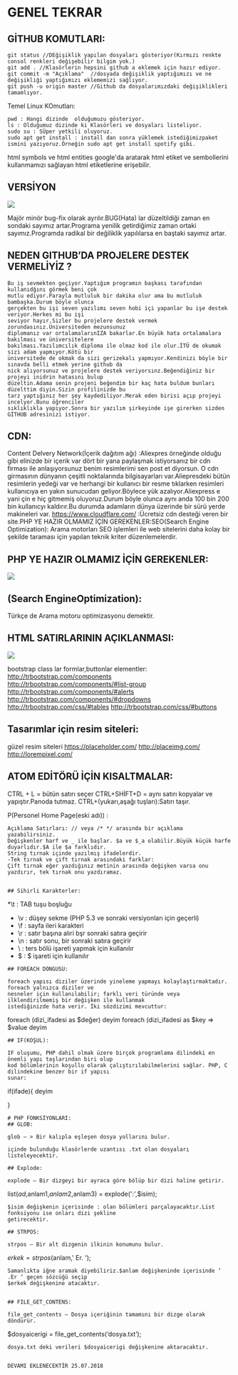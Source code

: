 # GENEL TEKRAR

## GİTHUB KOMUTLARI:
```
git status //DEğişiklik yapılan dosyaları gösteriyor(Kırmızı renkte consol renkleri değişebilir bilgim yok.)
git add . //Klasörlerin hepsini github a eklemek için hazır ediyor.
git commit -m "Açıklama"  //dosyada değişiklik yaptığımızı ve ne değişikliği yaptığımızı eklememizi sağlıyor.
git push -u origin master //Github da dosyalarımızdaki değişiklikleri tamamlıyor.
```
Temel Linux KOmutları:
```
pwd : Hangi dizinde  olduğumuzu gösteriyor.
ls : Olduğumuz dizinde ki Klasörleri ve dosyaları listeliyor.
sudo su : SÜper yetkili oluyoruz.
sudo apt get install : install dan sonra yüklemek istediğimizpaket ismini yazıyoruz.Örneğin sudo apt get install spotify gibi.
```

html symbols ve html entities google'da aratarak html etiket ve sembollerini kullanmamızı sağlayan html etiketlerine erişebilir.





## VERSİYON
![](image/versiyon.jpg)

Majör minör bug-fix olarak ayrılır.BUG(Hata) lar düzeltildiği zaman en sondaki sayımız
artar.Programa yenilik getirdiğimiz zaman ortaki sayımız.Programda radikal bir değiliklik
yapılılarsa en baştaki sayımız artar.


## NEDEN GITHUB’DA PROJELERE DESTEK VERMELİYİZ ?
```
Bu iş sevmekten geçiyor.Yaptığım programın başkası tarafından kullanıdğını görmek beni çok
mutlu ediyor.Parayla mutluluk bir dakika olur ama bu mutluluk bambaşka.Durum böyle olunca
gerçekten bu işi seven yazılımı seven hobi içi yapanlar bu işe destek veriyor.Herkes mi bu işi
seviyor hayır.Sizler bu projelere destek vermek zorundasınız.Üniversiteden mezunsunuz
diplomanız var ortalamalarınIZA bakarlar.En büyük hata ortalamalara bakılması ve üniversitelere
bakılması.Yazılımcılık diploma ile olmaz kod ile olur.İTÜ de okumak sizi adam yapmıyor.Kötü bir
üniversitede de okmak da sizi gerizekalı yapmıyor.Kendinizi böyle bir sınavda belli etmek yerine github da
nick alıyorsunuz ve projelere destek veriyorsınz.Beğendiğiniz bir projeyi inidrin hatasını bulup
düzeltin.Adama senin projeni beğendim bir kaç hata buldum bunları düzelttim diyin.Sizin profilinizde bu
tarz yaptığınız her şey kaydediliyor.Merak eden birisi açıp projeyi incelyor.Bunu öğrenciler
sıklıklıkla yapıyor.Sonra bir yazılım şirkeyinde işe girerken sizden GİTHUB adresinizi istiyor.
```
## CDN:
Content Delvery Network(İçerik dağıtım ağı) :Aliexpres örneğinde olduğu gibi elinizde bir
içerik var dört bir yana paylaşmak istiyorsanız bir cdn firması ile anlaşıyorsunuz benim resimlerimi
sen post et diyorsun.
O cdn girmasının dünyanın çeşitli noktalarında bilgisayarları var.Aliepresdeki bütün resimlerin
yedeği var ve herhangi bir kullanıcı bir resme tıklarken resimleri kullanıcıya en yakın sunucudan
geliyor.Böylece yük azalıyor.Aliexpress e yani çin e hiç gitmemiş oluyoruz.Durum böyle olunca
aynı anda 100 bin 200 bin kullanıcyı kaldırır.Bu durumda adamların dünya üzerinde bir sürü yerde
makineleri var.
https://www.cloudflare.com/ :Ücretsiz cdn desteği veren bir site.PHP YE HAZIR OLMAMIZ İÇİN GEREKENLER:SEO(Search Engine Optimization): Arama motorları SEO işlemleri ile web sitelerini
daha kolay bir şekilde taraması için yapılan teknik kriter düzenlemelerdir.

## PHP YE HAZIR OLMAMIZ İÇİN GEREKENLER:
![](image/deneme.png)

## (Search EngineOptimization):

 Türkçe de Arama motoru optimizasyonu demektir.

## HTML SATIRLARININ AÇIKLANMASI:
![](image/html.png)

bootstrap class lar formlar,buttonlar elementler:
http://trbootstrap.com/components
http://trbootstrap.com/components/#list-group
http://trbootstrap.com/components/#alerts
http://trbootstrap.com/components/#dropdowns
http://trbootstrap.com/css/#tables
http://trbootstrap.com/css/#buttons

## Tasarımlar için resim siteleri:

güzel resim siteleri
https://placeholder.com/
http://placeimg.com/
http://lorempixel.com/

## ATOM EDİTÖRÜ İÇİN KISALTMALAR:

CTRL + L = bütün satırı seçer
CTRL+SHİFT+D = aynı satırı kopyalar ve yapıştır.Panoda tutmaz.
CTRL+(yukarı,aşağı tuşları):Satırı taşır.

P(Personel Home Page(eski adı)) :
```
Açıklama Satırları: // veya /* */ arasında bir açıklama yazabilirsiniz.
Değişkenler harf ve _ ile başlar. $a ve $_a olabilir.Büyük küçük harfe duyarlıdır.$A ile $a farklıdır.
String tırnak içinde yazılmış ifadelerdir.
-Tek tırnak ve çift tırnak arasındaki farklar:
Çift tırnak eğer yazdığınız metinin arasında değişken varsa onu yazdırır, tek tırnak onu yazdıramaz.


## Sihirli Karakterler:
```
*\t : TAB tuşu boşluğu
* \v : düşey sekme (PHP 5.3 ve sonraki versiyonları için geçerli)
* \f : sayfa ileri karakteri
* \r : satır başına alıri bşr sonraki satıra geçirir
* \n : satır sonu, bir sonraki satıra geçirir
* \\ : ters bölü işareti yapmak için kullanılır
* \$ : $ işareti için kullanılır
```
## FOREACH DÖNGÜSÜ:

foreach yapısı diziler üzerinde yineleme yapmayı kolaylaştırmaktadır. foreach yalnızca diziler ve
nesneler için kullanılabilir; farklı veri türünde veya ilklendirilmemiş bir değişken ile kullanmak
istediğinizde hata verir. İki sözdizimi mevcuttur:
```
foreach (dizi_ifadesi as $değer)
deyim
foreach (dizi_ifadesi as $key => $value
deyim
```
## IF(KOŞUL):

IF oluşumu, PHP dahil olmak üzere birçok programlama dilindeki en önemli yapı taşlarından biri olup
kod bölümlerinin koşullu olarak çalıştırılabilmelerini sağlar. PHP, C dilindekine benzer bir if yapısı
sunar:
```
if(ifade){
deyim

}
```
# PHP FONKSİYONLARI:
## GLOB:

glob — > Bir kalıpla eşleşen dosya yollarını bulur.
```
<?php
foreach (glob("*.txt") as $dosya) {
echo "$dosya boyu " . filesize($dosya) . "\n";
}
?>
```
içinde bulunduğu klasörlerde uzantısı .txt olan dosyaları listeleyecektir.

## Explode:

explode — Bir dizgeyi bir ayraca göre bölüp bir dizi haline getirir.
```
list($ad,$anlam1,$anlam2,$anlam3) = explode(':',$isim);
```
$isim değişkenin içerisinde : olan bölümleri parçalayacaktır.List fonksiyonu ise onları dizi şekline
getirecektir.

## STRPOS:

strpos — Bir alt dizgenin ilkinin konumunu bulur.
```
$erkek = strpos($anlam,' Er. ');
```
Samanlıkta iğne aramak diyebiliriz.$anlam değişkeninde içerisinde ‘ .Er ‘ geçen sözcüğü seçip
$erkek değişkenine atacaktır.


## FILE_GET_CONTENS:

file_get_contents — Dosya içeriğinin tamamını bir dizge olarak döndürür.
```
$dosyaicerigi = file_get_contents(‘dosya.txt’);
```
dosya.txt deki verileri $dosyaicerigi değişkenine aktaracaktır.


DEVAMI EKLENECEKTİR 25.07.2018
